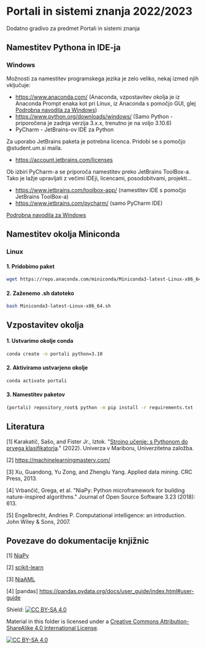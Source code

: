 # Portali in sistemi znanja 2022/2023

Dodatno gradivo za predmet Portali in sistemi znanja

## Namestitev Pythona in IDE-ja 

### Windows
Možnosti za namestitev programskega jezika je zelo veliko, nekaj izmed njih vključuje:
* https://www.anaconda.com/ (Anaconda, vzpostavitev okolja je iz Anaconda Prompt enaka kot pri Linux, iz Anaconda s pomočjo GUI, glej [Podrobna navodila za Windows](./podrobna-navodila/README.md))
* https://www.python.org/downloads/windows/ (Samo Python - priporočena je zadnja verzija 3.x.x, trenutno je na voljo 3.10.6)
* PyCharm - JetBrains-ov IDE za Python 

Za uporabo JetBrains paketa je potrebna licenca. Pridobi se s pomočjo @student.um.si maila.
* https://account.jetbrains.com/licenses

Ob izbiri PyCharm-a se priporoča namestitev preko JetBrains ToolBox-a. Tako je lažje upravljati z večimi IDEji, licencami, posodobitvami, projekti...
* https://www.jetbrains.com/toolbox-app/ (namestitev IDE s pomočjo JetBrains ToolBox-a)
* https://www.jetbrains.com/pycharm/ (samo PyCharm IDE)

[Podrobna navodila za Windows](./podrobna-navodila/README.md)

## Namestitev okolja Miniconda

### Linux

#### 1. Pridobimo paket
```bash
wget https://repo.anaconda.com/miniconda/Miniconda3-latest-Linux-x86_64.sh
```

#### 2. Zaženemo .sh datoteko
```bash
bash Miniconda3-latest-Linux-x86_64.sh
```
## Vzpostavitev okolja

#### 1. Ustvarimo okolje conda
```bash
conda create -n portali python=3.10
```

#### 2. Aktiviramo ustvarjeno okolje
```bash
conda activate portali
```

#### 3. Namestitev paketov

```bash
(portali) repository_root$ python -m pip install -r requirements.txt
```

## Literatura

[1] Karakatič, Sašo, and Fister Jr., Iztok. "[Strojno učenje: s Pythonom do prvega klasifikatorja](https://press.um.si/index.php/ump/catalog/book/643)." (2022). Univerza v Mariboru, Univerzitetna založba.

[2] https://machinelearningmastery.com/

[3] Xu, Guandong, Yu Zong, and Zhenglu Yang. Applied data mining. CRC Press, 2013.

[4] Vrbančič, Grega, et al. "NiaPy: Python microframework for building nature-inspired algorithms." Journal of Open Source Software 3.23 (2018): 613.

[5] Engelbrecht, Andries P. Computational intelligence: an introduction. John Wiley & Sons, 2007.

## Povezave do dokumentacije knjižnic

[1] [NiaPy](www.niapy.org)

[2] [scikit-learn](https://scikit-learn.org/stable/)

[3] [NiaAML](https://github.com/lukapecnik/NiaAML#readme)

[4] [pandas] https://pandas.pydata.org/docs/user_guide/index.html#user-guide

Shield: [![CC BY-SA 4.0][cc-by-sa-shield]][cc-by-sa]

Material in this folder is licensed under a
[Creative Commons Attribution-ShareAlike 4.0 International License][cc-by-sa].

[![CC BY-SA 4.0][cc-by-sa-image]][cc-by-sa]

[cc-by-sa]: http://creativecommons.org/licenses/by-sa/4.0/
[cc-by-sa-image]: https://licensebuttons.net/l/by-sa/4.0/88x31.png
[cc-by-sa-shield]: https://img.shields.io/badge/License-CC%20BY--SA%204.0-lightgrey.svg
